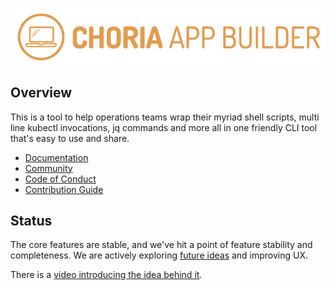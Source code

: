 ![Choria App Builder](https://github.com/choria-io/appbuilder/raw/main/images/logo.png)

## Overview

This is a tool to help operations teams wrap their myriad shell scripts, multi line kubectl invocations, jq commands and
more all in one friendly CLI tool that's easy to use and share.

 * [Documentation](https://choria-io.github.io/appbuilder/)
 * [Community](https://github.com/choria-io/appbuilder/discussions)
 * [Code of Conduct](https://github.com/choria-io/.github/blob/master/CODE_OF_CONDUCT.md)
 * [Contribution Guide](https://github.com/choria-io/.github/blob/master/CONTRIBUTING.md)

## Status

The core features are stable, and we've hit a point of feature stability and completeness. We are actively exploring
[future ideas](https://github.com/choria-io/appbuilder/issues?q=is%3Aissue+is%3Aopen+label%3Aideas) and improving UX.

There is a [video introducing the idea behind it](https://youtu.be/wbu3N63WY7Y).
